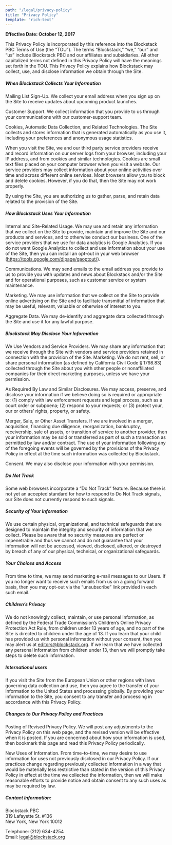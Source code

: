 ```yaml
---
path: "/legal/privacy-policy"
title: "Privacy Policy"
template: "rich-text"
---
```


**Effective Date: October 12, 2017**

This Privacy Policy is incorporated by this reference into the Blockstack PBC Terms of Use (the “TOU”). The terms “Blockstack,” “we,” “our” and “us” include Blockstack PBC and our affiliates and subsidiaries. All other capitalized terms not defined in this Privacy Policy will have the meanings set forth in the TOU. This Privacy Policy explains how Blockstack may collect, use, and disclose information we obtain through the Site.

##### When Blockstack Collects Your Information
Mailing List Sign-Up. We collect your email address when you sign up on the Site to receive updates about upcoming product launches.

Customer Support. We collect information that you provide to us through your communications with our customer-support team.

Cookies, Automatic Data Collection, and Related Technologies. The Site collects and stores information that is generated automatically as you use it, including your preferences and anonymous usage statistics.

When you visit the Site, we and our third party service providers receive and record information on our server logs from your browser, including your IP address, and from cookies and similar technologies. Cookies are small text files placed on your computer browser when you visit a website. Our service providers may collect information about your online activities over time and across different online services. Most browsers allow you to block and delete cookies. However, if you do that, then the Site may not work properly.

By using the Site, you are authorizing us to gather, parse, and retain data related to the provision of the Site.

##### How Blockstack Uses Your Information
Internal and Site-Related Usage. We may use and retain any information that we collect on the Site to provide, maintain and improve the Site and our products and services, and to otherwise conduct our business. One of the service providers that we use for data analytics is Google Analytics. If you do not want Google Analytics to collect and use information about your use of the Site, then you can install an opt-out in your web browser (https://tools.google.com/dlpage/gaoptout/).

Communications. We may send emails to the email address you provide to us to provide you with updates and news about Blockstack and/or the Site and for operational purposes, such as customer service or system maintenance.

Marketing. We may use information that we collect on the Site to provide online advertising on the Site and to facilitate transmittal of information that may be useful, relevant, valuable or otherwise of interest to you.

Aggregate Data. We may de-identify and aggregate data collected through the Site and use it for any lawful purpose.

##### Blockstack May Disclose Your Information
We Use Vendors and Service Providers. We may share any information that we receive through the Site with vendors and service providers retained in connection with the provision of the Site. Marketing. We do not rent, sell, or share personal information (as defined by California Civil Code § 1798.83) collected through the Site about you with other people or nonaffiliated companies for their direct marketing purposes, unless we have your permission.

As Required By Law and Similar Disclosures. We may access, preserve, and disclose your information if we believe doing so is required or appropriate to: (1) comply with law enforcement requests and legal process, such as a court order or subpoena; (2) respond to your requests; or (3) protect your, our or others’ rights, property, or safety.

Merger, Sale, or Other Asset Transfers. If we are involved in a merger, acquisition, financing due diligence, reorganization, bankruptcy, receivership, sale of assets, or transition of service to another provider, then your information may be sold or transferred as part of such a transaction as permitted by law and/or contract. The use of your information following any of the foregoing events will be governed by the provisions of the Privacy Policy in effect at the time such information was collected by Blockstack.

Consent. We may also disclose your information with your permission.

##### Do Not Track
Some web browsers incorporate a “Do Not Track” feature. Because there is not yet an accepted standard for how to respond to Do Not Track signals, our Site does not currently respond to such signals.

##### Security of Your Information
We use certain physical, organizational, and technical safeguards that are designed to maintain the integrity and security of information that we collect. Please be aware that no security measures are perfect or impenetrable and thus we cannot and do not guarantee that your information will not be accessed, viewed, disclosed, altered, or destroyed by breach of any of our physical, technical, or organizational safeguards.

##### Your Choices and Access
From time to time, we may send marketing e-mail messages to our Users. If you no longer want to receive such emails from us on a going forward basis, then you may opt-out via the “unsubscribe” link provided in each such email.

##### Children’s Privacy
We do not knowingly collect, maintain, or use personal information, as defined by the Federal Trade Commission’s Children’s Online Privacy Protection Act Rule, from children under 13 years of age, and no part of the Site is directed to children under the age of 13. If you learn that your child has provided us with personal information without your consent, then you may alert us at editors@blockstack.org. If we learn that we have collected any personal information from children under 13, then we will promptly take steps to delete such information.

##### International users
If you visit the Site from the European Union or other regions with laws governing data collection and use, then you agree to the transfer of your information to the United States and processing globally. By providing your information to the Site, you consent to any transfer and processing in accordance with this Privacy Policy.

##### Changes to Our Privacy Policy and Practices
Posting of Revised Privacy Policy. We will post any adjustments to the Privacy Policy on this web page, and the revised version will be effective when it is posted. If you are concerned about how your information is used, then bookmark this page and read this Privacy Policy periodically.

New Uses of Information. From time-to-time, we may desire to use information for uses not previously disclosed in our Privacy Policy. If our practices change regarding previously collected information in a way that would be materially less restrictive than stated in the version of this Privacy Policy in effect at the time we collected the information, then we will make reasonable efforts to provide notice and obtain consent to any such uses as may be required by law.

##### Contact Information:

Blockstack PBC  
319 Lafayette St. #136  
New York, New York 10012

Telephone: (212) 634-4254  
Email: [legal@blockstack.org](mailto:legal@blockstack.org)
